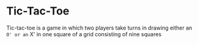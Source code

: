 # Tic-Tac-Toe
Tic-tac-toe is a game in which two players take turns in drawing either an ` O' or an ` X' in one square of a grid consisting of nine squares
